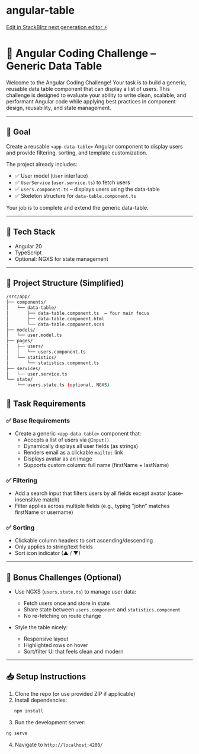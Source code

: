 # angular-table

[Edit in StackBlitz next generation editor ⚡️](https://stackblitz.com/~/github.com/ankerer/angular-table)

# 🧩 Angular Coding Challenge – Generic Data Table

Welcome to the Angular Coding Challenge! Your task is to build a generic, reusable data table component that can display a list of users. This challenge is designed to evaluate your ability to write clean, scalable, and performant Angular code while applying best practices in component design, reusability, and state management.

---

## 🚀 Goal

Create a reusable `<app-data-table>` Angular component to display users and provide filtering, sorting, and template customization.

The project already includes:

- ✅ User model (`User` interface)
- ✅ `UserService` (`user.service.ts`) to fetch users
- ✅ `users.component.ts` – displays users using the data-table
- ✅ Skeleton structure for `data-table.component.ts`

Your job is to complete and extend the generic data-table.

---

## 🧱 Tech Stack

- Angular 20
- TypeScript
- Optional: NGXS for state management

---

## 📂 Project Structure (Simplified)

```bash
/src/app/
├── components/
│   └── data-table/
│       ├── data-table.component.ts  ← Your main focus
│       ├── data-table.component.html
│       └── data-table.component.scss
├── models/
│   └── user.model.ts
├── pages/
│   ├── users/
│   │   └── users.component.ts
│   └── statistics/
│       └── statistics.component.ts
├── services/
│   └── user.service.ts
└── state/
    └── users.state.ts (optional, NGXS)
```

## 📌 Task Requirements

### ✅ Base Requirements

- Create a generic `<app-data-table>` component that:
  - Accepts a list of users via `@Input()`
  - Dynamically displays all user fields (as strings)
  - Renders email as a clickable `mailto:` link
  - Displays avatar as an image
  - Supports custom column: full name (firstName + lastName)

### ✅ Filtering

- Add a search input that filters users by all fields except avatar (case-insensitive match)
- Filter applies across multiple fields (e.g., typing "john" matches firstName or username)

### ✅ Sorting

- Clickable column headers to sort ascending/descending
- Only applies to string/text fields
- Sort icon indicator (▲ / ▼)

---

## 💎 Bonus Challenges (Optional)

- Use NGXS (`users.state.ts`) to manage user data:

  - Fetch users once and store in state
  - Share state between `users.component` and `statistics.component`
  - No re-fetching on route change

- Style the table nicely:
  - Responsive layout
  - Highlighted rows on hover
  - Sort/filter UI that feels clean and modern

---

## 📥 Setup Instructions

1. Clone the repo (or use provided ZIP if applicable)
2. Install dependencies:

```bash
   npm install
```

3. Run the development server:

```bash
ng serve
```

4. Navigate to `http://localhost:4200/`
